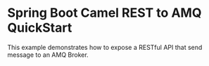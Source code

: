 # Spring Boot Camel REST to AMQ QuickStart

This example demonstrates how to expose a RESTful API that send message to an AMQ Broker.
